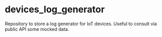 # devices_log_generator
Repository to store a log generator for IoT devices. Useful to consult via public API some mocked data.
